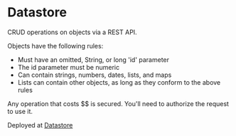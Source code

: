 # Datastore
CRUD operations on objects via a REST API.

Objects have the following rules:
* Must have an omitted, String, or long 'id' parameter
* The id parameter must be numeric
* Can contain strings, numbers, dates, lists, and maps
* Lists can contain other objects, as long as they conform to the above rules

Any operation that costs $$ is secured. You'll need to authorize the request to use it.

Deployed at [Datastore](datastore.trevorism.com)

